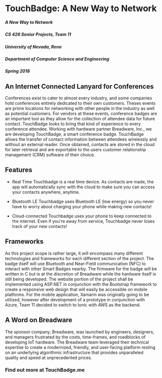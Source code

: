 # TouchBadge: A New Way to Network

##### A New Way to Network
##### CS 426 Senior Projects, Team 11
##### University of Nevada, Reno
##### Department of Computer Science and Engineering
##### Spring 2018

## An Internet Connected Lanyard for Conferences

Conferences exist to cater to almost every industry, and some companies hold conferences entirely dedicated to their own customers. Theses events are prime locations for networking with other people in the industry as well as potential customers. For vendors at these events, conference badges are an important tool as they allow for the collection of attendee data for future contact. TouchBadge looks to bring that kind of experience to every conference attendee. Working with hardware partner Breadware, Inc., we are developing TouchBadge, a smart conference badge. TouchBadge allows the transfer of contact information between attendees wirelessly and without an external reader. Once obtained, contacts are stored in the cloud for later retrieval and are exportable to the users customer relationship management (CRM) software of their choice.

## Features

* Real Time
Touchbadge is a real time device. As contacts are made, the app will automatically sync with the cloud to make sure you can access your contacts anywhere, anytime.

* Bluetooth LE
Touchbadge uses Bluetooth LE (low energy) so you never have to worry about charging your phone while making new contacts!

* Cloud-connected
Touchbadge uses your phone to keep connected to the internet. Even if you're away from service, Touchbadge never loses track of your new contacts!

## Frameworks

As this project scope is rather large, it will encompass many different technologies and frameworks for each different section of the project. The badge itself will use Bluetooth and Near-Field communication (NFC) to interact with other Smart Badges nearby. The firmware for the badge will be written in C but is at the discretion of Breadware while the hardware itself is still being developed. The website portion of the project shall be implemented using ASP.NET in conjunction with the Bootstrap framework to create a responsive web design that will easily be accessible on mobile platforms. For the mobile application, Xamarin was originally going to be utilized, however after development of a prototype in conjunction with Azure, Team 11 decided to switch to Ionic with AWS as the backend.

## A Word on Breadware

The sponsor company, Breadware, was launched by engineers, designers, and managers frustrated by the costs, time-frames, and roadblocks of developing IoT hardware. The Breadware team leveraged their technical expertise to create a modernized, friendly, and user-facing platform resting on an underlying algorithmic infrastructure that provides unparalleled quality and speed at unprecedented prices.

### Find out more at TouchBadge.me

